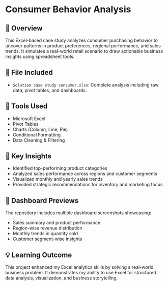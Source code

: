 # Consumer Behavior Analysis

## 📌 Overview
This Excel-based case study analyzes consumer purchasing behavior to uncover patterns in product preferences, regional performance, and sales trends. It simulates a real-world retail scenario to draw actionable business insights using spreadsheet tools.

## 📁 File Included
- `Solution case study consumer.xlsx`: Complete analysis including raw data, pivot tables, and dashboards.

## 🧰 Tools Used
- Microsoft Excel  
- Pivot Tables  
- Charts (Column, Line, Pie)  
- Conditional Formatting  
- Data Cleaning & Filtering

## 🎯 Key Insights
- Identified top-performing product categories  
- Analyzed sales performance across regions and customer segments  
- Visualized monthly and yearly sales trends  
- Provided strategic recommendations for inventory and marketing focus

## 📸 Dashboard Previews
The repository includes multiple dashboard screenshots showcasing:
- Sales summary and product performance
- Region-wise revenue distribution
- Monthly trends in quantity sold
- Customer segment-wise insights

## 💡 Learning Outcome
This project enhanced my Excel analytics skills by solving a real-world business problem. It demonstrates my ability to use Excel for structured data analysis, visualization, and business storytelling.
